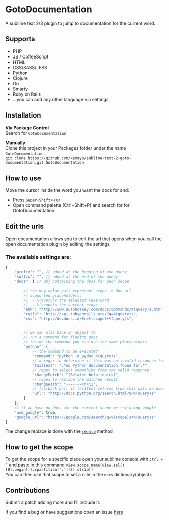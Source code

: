 GotoDocumentation
===========================
A sublime text 2/3 plugin to jump to documentation for the current word.


## Supports

 * PHP
 * JS / CoffeeScript
 * HTML
 * CSS/SASS/LESS
 * Python
 * Clojure
 * Go
 * Smarty
 * Ruby on Rails
 * ...you can add any other language via settings


Installation
--------------

**Via Package Control**  
Search for `GotoDocumentation`

**Manually**  
Clone this project in your Packages folder under the name `GotoDocumentation`.  
`git clone https://github.com/kemayo/sublime-text-2-goto-documentation.git GotoDocumentation`


How to use
----------------
Move the cursor inside the word you want the docs for and: 
 * Press `Super+Shift+H` or  
 * Open command palette (Ctrl+Shift+P) and search for for GotoDocumentation

## Edit the urls
Open documentation allows you to edit the url that opens when you call the open documentation plugin by editing the settings.
### The available settings are:
```javascript
{
    "prefix": "", // added at the begging of the query
    "suffix": "", // added at the end of the query
    "docs": { // obj containing the docs for each scope

        // the key value pair represent scope -> doc url
        // supported placeholders:
        //  - %(query)s the selected text/word
        //  - %(scope)s the current scope
        "ahk": "http://www.autohotkey.com/docs/commands/%(query)s.htm",
        "rails": "http://api.rubyonrails.org/?q=%(query)s",
        "css": "http://devdocs.io/#q=%(scope)+%(query)s",
 

        // we can also have an object to
        // run a command for finding docs
        // inside the command you can use the same placeholders
        "python": {
            // the command to be executed
            "command": "python -m pydoc %(query)s",
            // a regex to determine if this was an invalid response from the console
            "failTest": ".*no Python documentation found for.*",
            // regex to select something from the valid response
            "changeMatch": "(Related help topics)",
            // regex to replace the matched result
            "changeWith": "-------\n\\1",
            // fallback url: if failTest returns true this will be used
            "url": "http://docs.python.org/search.html?q=%(query)s"
        }
    },
    // if we have no docs for the current scope we try using google
    "use_google": true,
    "google_url": "https://google.com/search?q=%(scope)s+%(query)s"
}

```
The change replace is done with the [`re.sub`](https://docs.python.org/2/library/re.html#re.sub) method 

## How to get the scope
To get the scope for a specific place open your sublime console with `` ctrl + ` `` and paste in this command
`view.scope_name(view.sel()[0].begin()).rpartition('.')[2].strip()`  
You can then use that scope to set a rule in the `docs` dictionary(object).


Contributions
-----------------
Submit a patch adding more and I'll include it.  

If you find a bug or have suggestions open an issue [here](https://github.com/kemayo/sublime-text-2-goto-documentation/issues)




